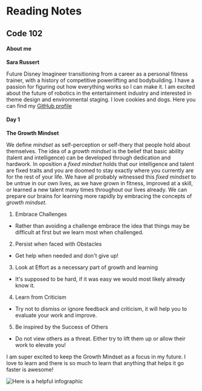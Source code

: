 # Reading Notes
## Code 102
#### About me

**Sara Russert**

Future Disney Imagineer transitioning from a career as a personal fitness trainer, with a history of competitive powerlifting and bodybuilding. I have a passion for figuring out how everything works so I can make it. I am excited about the future of robotics in the entertainment industry and interested in theme design and environmental staging. I love cookies and dogs.
Here you can find my [GitHub profile](https://github.com/sarabeth-russert)
#### Day 1

**The Growth Mindset**

We define *mindset* as self-perception or self-thery that people hold about themselves. The idea of a *growth mindset* is the belief that basic ability (talent and intelligence) can be developed through dedication and hardwork. In oposition a *fixed mindset* holds that our intelligence and talent are fixed traits and you are doomed to stay exactly where you currently are for the rest of your life. 
We have all probably witnessed this *fixed mindset* to be untrue in our own lives, as we have grown in fitness, improved at a skill, or learned a new talent many times throughout our lives already. We can prepare our brains for learning more rapidly by embracing the concepts of *growth mindset*.
1. Embrace Challenges
- Rather than avoiding a challenge embrace the idea that things may be difficult at first but we learn most when challenged.
2. Persist when faced with Obstacles
- Get help when needed and don't give up!
3. Look at Effort as a necessary part of growth and learning
- It's supposed to be hard, if it was easy we would most likely already know it.
4. Learn from Criticism
- Try not to dismiss or ignore feedback and criticism, it will help you to evaluate your work and improve.
5. Be inspired by the Success of Others
- Do not view others as a threat. Either try to lift them up or allow their work to elevate you!

I am super excited to keep the Growth Mindset as a focus in my future. I love to learn and there is so much to learn that anything that helps it go faster is awesome!

![Here is a helpful infographic](https://3kllhk1ibq34qk6sp3bhtox1-wpengine.netdna-ssl.com/wp-content/uploads/NewGrowthMindset2.png "Growth Mindset")
